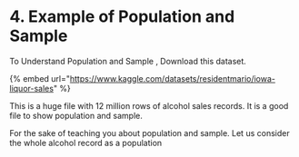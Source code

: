 # 4. Example of Population and Sample

To Understand Population and Sample , Download this dataset.

{% embed url="https://www.kaggle.com/datasets/residentmario/iowa-liquor-sales" %}

This is a huge file with 12 million rows of alcohol sales records. It is a good file to show population and sample.&#x20;

For the sake of teaching you about population and sample. Let us consider the whole alcohol record as a population

